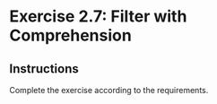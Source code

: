 # Exercise 2.7: Filter with Comprehension

## Instructions

Complete the exercise according to the requirements.
